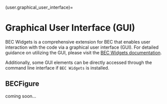 (user.graphical_user_interface)=
# Graphical User Interface (GUI)

BEC Widgets is a comprehensive extension for BEC that enables user interaction with the code via a graphical user interface (GUI). For detailed guidance on utilizing the GUI, please visit the [BEC Widgets documentation](https://bec-widgets.readthedocs.io/en/latest/).

Additionally, some GUI elements can be directly accessed through the command line interface if `BEC Widgets` is installed.

## BECFigure

coming soon...